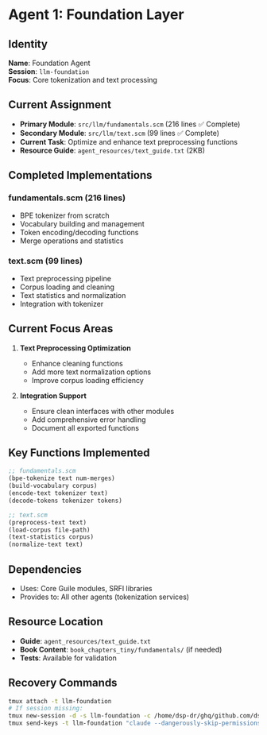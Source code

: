 # Agent 1: Foundation Layer

## Identity
**Name**: Foundation Agent  
**Session**: `llm-foundation`  
**Focus**: Core tokenization and text processing  

## Current Assignment
- **Primary Module**: `src/llm/fundamentals.scm` (216 lines ✅ Complete)
- **Secondary Module**: `src/llm/text.scm` (99 lines ✅ Complete)
- **Current Task**: Optimize and enhance text preprocessing functions
- **Resource Guide**: `agent_resources/text_guide.txt` (2KB)

## Completed Implementations
### fundamentals.scm (216 lines)
- BPE tokenizer from scratch
- Vocabulary building and management
- Token encoding/decoding functions
- Merge operations and statistics

### text.scm (99 lines)  
- Text preprocessing pipeline
- Corpus loading and cleaning
- Text statistics and normalization
- Integration with tokenizer

## Current Focus Areas
1. **Text Preprocessing Optimization**
   - Enhance cleaning functions
   - Add more text normalization options
   - Improve corpus loading efficiency

2. **Integration Support**
   - Ensure clean interfaces with other modules
   - Add comprehensive error handling
   - Document all exported functions

## Key Functions Implemented
```scheme
;; fundamentals.scm
(bpe-tokenize text num-merges)
(build-vocabulary corpus)
(encode-text tokenizer text)
(decode-tokens tokenizer tokens)

;; text.scm  
(preprocess-text text)
(load-corpus file-path)
(text-statistics corpus)
(normalize-text text)
```

## Dependencies
- Uses: Core Guile modules, SRFI libraries
- Provides to: All other agents (tokenization services)

## Resource Location
- **Guide**: `agent_resources/text_guide.txt`
- **Book Content**: `book_chapters_tiny/fundamentals/` (if needed)
- **Tests**: Available for validation

## Recovery Commands
```bash
tmux attach -t llm-foundation
# If session missing:
tmux new-session -d -s llm-foundation -c /home/dsp-dr/ghq/github.com/dsp-dr/guile-llm-scratch
tmux send-keys -t llm-foundation "claude --dangerously-skip-permissions" C-m
```